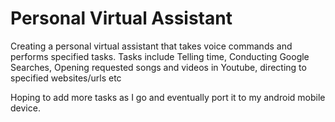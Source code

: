 # Personal Virtual Assistant
 Creating a personal virtual assistant that takes voice commands and performs specified tasks. Tasks include Telling time, Conducting Google Searches, Opening requested songs and videos in Youtube, directing to specified websites/urls etc
 
 Hoping to add more tasks as I go and eventually port it to my android mobile device.
